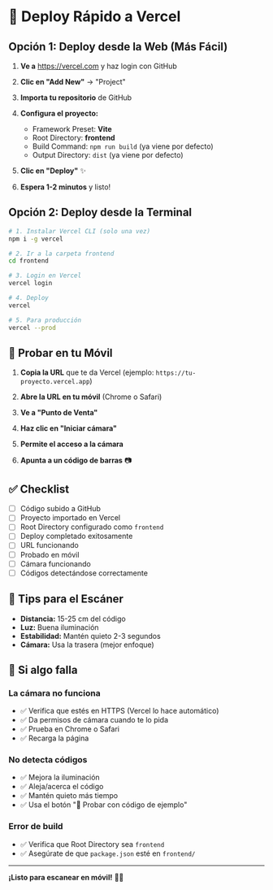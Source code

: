 # 🚀 Deploy Rápido a Vercel

## Opción 1: Deploy desde la Web (Más Fácil)

1. **Ve a** https://vercel.com y haz login con GitHub

2. **Clic en "Add New"** → "Project"

3. **Importa tu repositorio** de GitHub

4. **Configura el proyecto:**
   - Framework Preset: **Vite**
   - Root Directory: **frontend**
   - Build Command: `npm run build` (ya viene por defecto)
   - Output Directory: `dist` (ya viene por defecto)

5. **Clic en "Deploy"** ✨

6. **Espera 1-2 minutos** y listo!

## Opción 2: Deploy desde la Terminal

```bash
# 1. Instalar Vercel CLI (solo una vez)
npm i -g vercel

# 2. Ir a la carpeta frontend
cd frontend

# 3. Login en Vercel
vercel login

# 4. Deploy
vercel

# 5. Para producción
vercel --prod
```

## 📱 Probar en tu Móvil

1. **Copia la URL** que te da Vercel (ejemplo: `https://tu-proyecto.vercel.app`)

2. **Abre la URL en tu móvil** (Chrome o Safari)

3. **Ve a "Punto de Venta"**

4. **Haz clic en "Iniciar cámara"**

5. **Permite el acceso a la cámara**

6. **Apunta a un código de barras** 📷

## ✅ Checklist

- [ ] Código subido a GitHub
- [ ] Proyecto importado en Vercel
- [ ] Root Directory configurado como `frontend`
- [ ] Deploy completado exitosamente
- [ ] URL funcionando
- [ ] Probado en móvil
- [ ] Cámara funcionando
- [ ] Códigos detectándose correctamente

## 🎯 Tips para el Escáner

- **Distancia:** 15-25 cm del código
- **Luz:** Buena iluminación
- **Estabilidad:** Mantén quieto 2-3 segundos
- **Cámara:** Usa la trasera (mejor enfoque)

## 🐛 Si algo falla

### La cámara no funciona
- ✅ Verifica que estés en HTTPS (Vercel lo hace automático)
- ✅ Da permisos de cámara cuando te lo pida
- ✅ Prueba en Chrome o Safari
- ✅ Recarga la página

### No detecta códigos
- ✅ Mejora la iluminación
- ✅ Aleja/acerca el código
- ✅ Mantén quieto más tiempo
- ✅ Usa el botón "🧪 Probar con código de ejemplo"

### Error de build
- ✅ Verifica que Root Directory sea `frontend`
- ✅ Asegúrate de que `package.json` esté en `frontend/`

---

**¡Listo para escanear en móvil!** 📱✨
